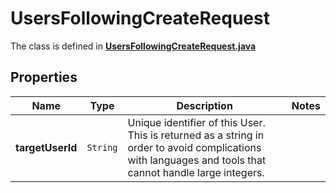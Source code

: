 

# UsersFollowingCreateRequest

The class is defined in **[UsersFollowingCreateRequest.java](../../src/main/java/example/micronaut/model/UsersFollowingCreateRequest.java)**

## Properties

Name | Type | Description | Notes
------------ | ------------- | ------------- | -------------
**targetUserId** | `String` | Unique identifier of this User. This is returned as a string in order to avoid complications with languages and tools that cannot handle large integers. | 



